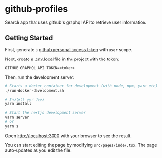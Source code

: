 # github-profiles

Search app that uses github's graphql API to retrieve user information.

## Getting Started

First, generate a [github personal access token](https://docs.github.com/en/authentication/keeping-your-account-and-data-secure/creating-a-personal-access-token) with `user` scope.


Next, create a [.env.local](./.env.local) file in the project with the token:

```dotenv
GITHUB_GRAPHQL_API_TOKEN=<token>
```

Then, run the development server:

```bash
# Starts a docker container for development (with node, npm, yarn etc)
./run-docker-development.sh

# Install our deps
yarn install

# Start the nextjs development server
yarn server
# or
yarn s
```

Open [http://localhost:3000](http://localhost:3000) with your browser to see the result.

You can start editing the page by modifying `src/pages/index.tsx`. The page auto-updates as you edit the file.
